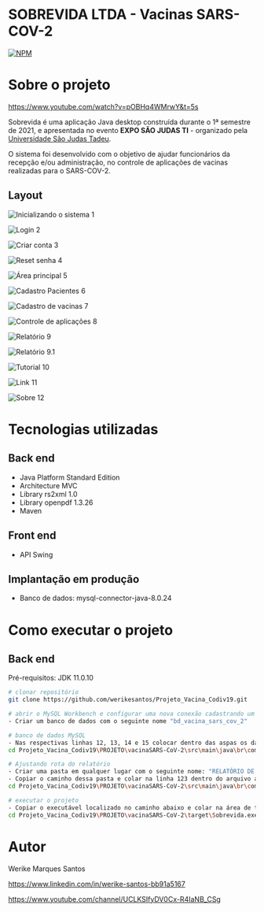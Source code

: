 # SOBREVIDA LTDA - Vacinas SARS-COV-2
[![NPM](https://img.shields.io/npm/l/react)](https://github.com/werikesantos/Projeto_Vacina_Codiv19/blob/master/LICENSE) 

# Sobre o projeto

https://www.youtube.com/watch?v=pOBHq4WMrwY&t=5s

Sobrevida é uma aplicação Java desktop construída durante o 1ª semestre de 2021, e apresentada no evento **EXPO SÃO JUDAS TI** - organizado pela [Universidade São Judas Tadeu](https://sites.google.com/saojudas.br/exposaojudasti/projetos/bancas-20211 "Aluno - Werike Marques Santos").

O sistema foi desenvolvido com o objetivo de ajudar funcionários da recepção e/ou administração, no controle de aplicações de vacinas realizadas para o SARS-COV-2.

## Layout 
![Inicializando o sistema 1](https://github.com/werikesantos/Projeto_Vacina_Codiv19/blob/master/PROJETO/vacinaSARS-CoV-2/src/main/resources/image/layout/01.png)

![Login 2](https://github.com/werikesantos/Projeto_Vacina_Codiv19/blob/master/PROJETO/vacinaSARS-CoV-2/src/main/resources/image/layout/02.png)

![Criar conta 3](https://github.com/werikesantos/Projeto_Vacina_Codiv19/blob/master/PROJETO/vacinaSARS-CoV-2/src/main/resources/image/layout/03.png)

![Reset senha 4](https://github.com/werikesantos/Projeto_Vacina_Codiv19/blob/master/PROJETO/vacinaSARS-CoV-2/src/main/resources/image/layout/04.png)

![Área principal 5](https://github.com/werikesantos/Projeto_Vacina_Codiv19/blob/master/PROJETO/vacinaSARS-CoV-2/src/main/resources/image/layout/5.png)

![Cadastro Pacientes 6](https://github.com/werikesantos/Projeto_Vacina_Codiv19/blob/master/PROJETO/vacinaSARS-CoV-2/src/main/resources/image/layout/6.png)

![Cadastro de vacinas 7](https://github.com/werikesantos/Projeto_Vacina_Codiv19/blob/master/PROJETO/vacinaSARS-CoV-2/src/main/resources/image/layout/07.png)

![Controle de aplicações 8](https://github.com/werikesantos/Projeto_Vacina_Codiv19/blob/master/PROJETO/vacinaSARS-CoV-2/src/main/resources/image/layout/8.png)

![Relatório 9](https://github.com/werikesantos/Projeto_Vacina_Codiv19/blob/master/PROJETO/vacinaSARS-CoV-2/src/main/resources/image/layout/9.png)

![Relatório 9.1](https://github.com/werikesantos/Projeto_Vacina_Codiv19/blob/master/PROJETO/vacinaSARS-CoV-2/src/main/resources/image/layout/9_1.png)

![Tutorial 10](https://github.com/werikesantos/Projeto_Vacina_Codiv19/blob/master/PROJETO/vacinaSARS-CoV-2/src/main/resources/image/layout/10.png)

![Link 11](https://github.com/werikesantos/Projeto_Vacina_Codiv19/blob/master/PROJETO/vacinaSARS-CoV-2/src/main/resources/image/layout/11.png)

![Sobre 12](https://github.com/werikesantos/Projeto_Vacina_Codiv19/blob/master/PROJETO/vacinaSARS-CoV-2/src/main/resources/image/layout/12.png)

# Tecnologias utilizadas
## Back end
- Java Platform Standard Edition 
- Architecture MVC
- Library rs2xml 1.0
- Library openpdf 1.3.26
- Maven
## Front end
- API Swing
## Implantação em produção
- Banco de dados: mysql-connector-java-8.0.24

# Como executar o projeto

## Back end
Pré-requisitos: JDK 11.0.10

```bash
# clonar repositório
git clone https://github.com/werikesantos/Projeto_Vacina_Codiv19.git

# abrir o MySQL Workbench e configurar uma nova conexão cadastrando um usuário e senha
- Criar um banco de dados com o seguinte nome "bd_vacina_sars_cov_2"

# banco de dados MySQL
- Nas respectivas linhas 12, 13, 14 e 15 colocar dentro das aspas os dados da conexão com o banco de dados dentro do arquivo informado abaixo:
cd Projeto_Vacina_Codiv19\PROJETO\vacinaSARS-CoV-2\src\main\java\br\com\sobrevida\vacinaSARSCoV2\model\dao\ConnectionFactory.java

# Ajustando rota do relatório 
- Criar uma pasta em qualquer lugar com o seguinte nome: "RELATÓRIO DE CONTROLE DE APLICAÇÕES"
- Copiar o caminho dessa pasta e colar na linha 123 dentro do arquivo abaixo:
cd Projeto_Vacina_Codiv19\PROJETO\vacinaSARS-CoV-2\src\main\java\br\com\sobrevida\vacinaSARSCoV2\controller\RelatorioController.java

# executar o projeto
- Copiar o executável localizado no caminho abaixo e colar na área de trabalho:
cd Projeto_Vacina_Codiv19\PROJETO\vacinaSARS-CoV-2\target\Sobrevida.exe
```



# Autor

Werike Marques Santos

https://www.linkedin.com/in/werike-santos-bb91a5167

https://www.youtube.com/channel/UCLKSIfyDV0Cx-R4IaNB_CSg

